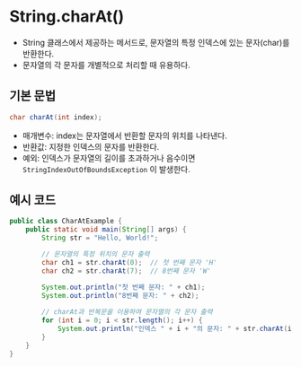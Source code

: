 # String.charAt()
- String 클래스에서 제공하는 메서드로, 문자열의 특정 인덱스에 있는 문자(char)를 반환한다.
- 문자열의 각 문자를 개별적으로 처리할 때 유용하다.

## 기본 문법
```java
char charAt(int index);
```
- 매개변수: index는 문자열에서 반환할 문자의 위치를 나타낸다.
- 반환값: 지정한 인덱스의 문자를 반환한다.
- 예외: 인덱스가 문자열의 길이를 초과하거나 음수이면 `StringIndexOutOfBoundsException` 이 발생한다.

## 예시 코드
```java
public class CharAtExample {
    public static void main(String[] args) {
        String str = "Hello, World!";

        // 문자열의 특정 위치의 문자 출력
        char ch1 = str.charAt(0);  // 첫 번째 문자 'H'
        char ch2 = str.charAt(7);  // 8번째 문자 'W'

        System.out.println("첫 번째 문자: " + ch1);
        System.out.println("8번째 문자: " + ch2);
        
        // charAt과 반복문을 이용하여 문자열의 각 문자 출력
        for (int i = 0; i < str.length(); i++) {
            System.out.println("인덱스 " + i + "의 문자: " + str.charAt(i));
        }
    }
}
```
